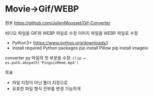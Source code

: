 
# Movie->Gif/WEBP

원본 https://github.com/JulienMousset/Gif-Converter

비디오 파일을 GIF와 WEBP 파일로 수정
이미지 파일을 WEBP 파일로 수정

- Python3+ (https://www.python.org/downloads/)
- Install required Python packages
pip install Pillow
pip install imageio

converter py 파일의 첫 부분을 수정: `clip = os.path.abspath('PinguinMeme.mp4')`

목표
* 파일 지정이 아닌 폴더 지정으로 
* 유효한 파일 형식 전부를 변경 가능하게

